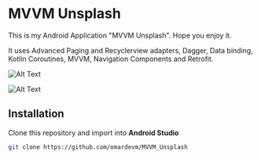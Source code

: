 # MVVM Unsplash
This is my Android Application "MVVM Unsplash". Hope you enjoy it.

It uses Advanced Paging and Recyclerview adapters, Dagger, Data binding, Kotlin Coroutines, MVVM, Navigation Components and Retrofit.

![Alt Text](https://i.imgur.com/Qiz3nwN.gif)

![Alt Text](https://i.imgur.com/hIzPAKL.gif)

## Installation
Clone this repository and import into **Android Studio**
```bash
git clone https://github.com/omardevm/MVVM_Unsplash
```